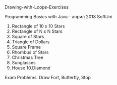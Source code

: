 Drawing-with-Loops-Exercises

Programming Basics with Java - април 2018 SoftUni

1. Rectangle of 10 x 10 Stars 
2. Rectangle of N x N Stars 
3. Square of Stars 
4. Triangle of Dollars 
5. Square Frame 
6. Rhombus of Stars 
7. Christmas Tree 
8. Sunglasses 
9. House 
10.Diamond 

Exam Problems: Draw Fort, Butterfly, Stop  
